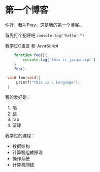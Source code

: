 # 第一个博客
你好，我叫Pray，这是我的第一个博客。

首先打个招呼吧 `console.log("hello！")`

我学过C语言 和 JavaScript
```javascript
    function foo(){
        console.log("this is javascript")
    }
    foo()
```
```c
 void foo(void){
     printf("this is C Language");
 }
```
我的爱好是：
1. 唱
2. 跳
3. rap
4. 篮球
   
我学过的课程：
* 数据结构
* 计算机组成原理
* 操作系统
* 计算机网络


